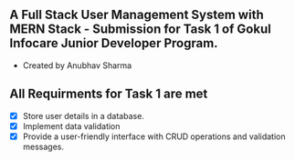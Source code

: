 ## A Full Stack User Management System with MERN Stack - Submission for Task 1 of Gokul Infocare Junior Developer Program.
- Created by Anubhav Sharma

## All Requirments for Task 1 are met
- [x] Store user details in a database.
- [x] Implement data validation
- [x] Provide a user-friendly interface with CRUD operations and validation messages.